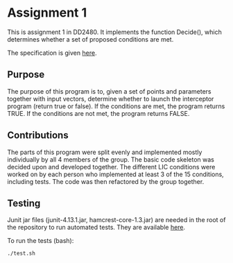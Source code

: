 # Assignment 1

This is assignment 1 in DD2480. It implements the function Decide(), which determines whether a set of proposed conditions are met.

The specification is given [here](https://canvas.kth.se/courses/22002/files/3520644/download).

## Purpose

The purpose of this program is to, given a set of points and parameters together with input vectors, determine whether to launch the interceptor program (return true or false). If the conditions are met, the program returns TRUE. If the conditions are not met, the program returns FALSE.

## Contributions

The parts of this program were split evenly and implemented mostly individually by all 4 members of the group. The basic code skeleton was decided upon and developed together. The different LIC conditions were worked on by each person who implemented at least 3 of the 15 conditions, including tests. The code was then refactored by the group together.

## Testing

Junit jar files (junit-4.13.1.jar, hamcrest-core-1.3.jar) are needed in the root of the repository to run automated tests. They are available [here](https://github.com/junit-team/junit4/wiki/Download-and-Install).

To run the tests (bash):

    ./test.sh
